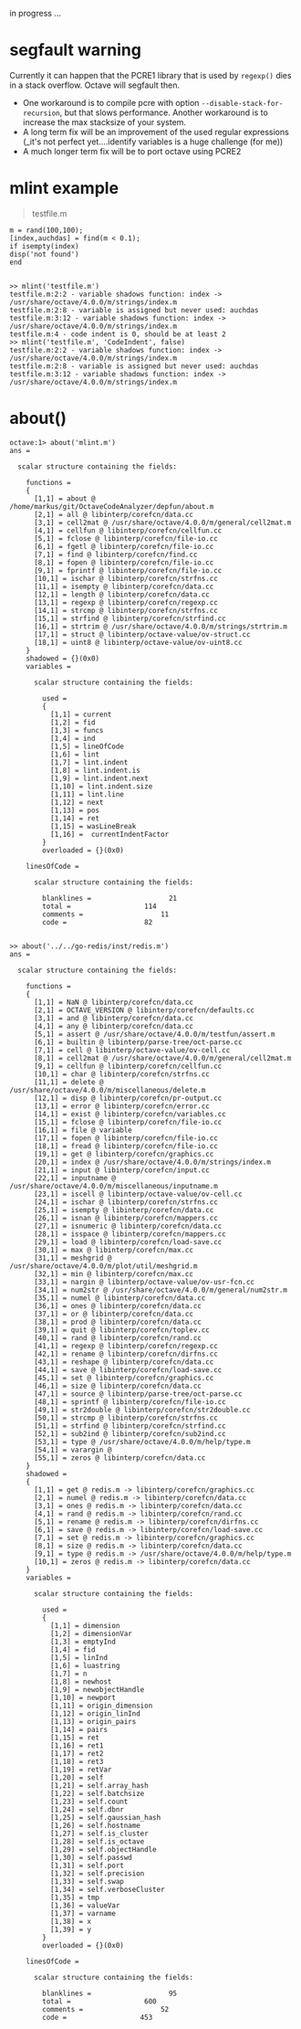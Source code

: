 in progress ... 

# segfault warning

Currently it can happen that the PCRE1 library that is used by `regexp()` dies in a stack overflow. Octave will segfault then. 
* One workaround is to compile pcre with option `--disable-stack-for-recursion`, but that slows performance. Another workaround is to increase the max stacksize of your system.
* A long term fix will be an improvement of the used regular expressions (_it's not perfect yet....identify variables is a huge challenge (for me))
* A much longer term fix will be to port octave using PCRE2

# mlint example

> testfile.m

    m = rand(100,100);
    [index,auchdas] = find(m < 0.1);
    if isempty(index)
    disp('not found')
    end


    >> mlint('testfile.m')
    testfile.m:2:2 - variable shadows function: index -> /usr/share/octave/4.0.0/m/strings/index.m
    testfile.m:2:8 - variable is assigned but never used: auchdas
    testfile.m:3:12 - variable shadows function: index -> /usr/share/octave/4.0.0/m/strings/index.m
    testfile.m:4 - code indent is 0, should be at least 2
    >> mlint('testfile.m', 'CodeIndent', false)
    testfile.m:2:2 - variable shadows function: index -> /usr/share/octave/4.0.0/m/strings/index.m
    testfile.m:2:8 - variable is assigned but never used: auchdas
    testfile.m:3:12 - variable shadows function: index -> /usr/share/octave/4.0.0/m/strings/index.m


# about()

    octave:1> about('mlint.m')
    ans =

      scalar structure containing the fields:

        functions = 
        {
          [1,1] = about @ /home/markus/git/OctaveCodeAnalyzer/depfun/about.m
          [2,1] = all @ libinterp/corefcn/data.cc
          [3,1] = cell2mat @ /usr/share/octave/4.0.0/m/general/cell2mat.m
          [4,1] = cellfun @ libinterp/corefcn/cellfun.cc
          [5,1] = fclose @ libinterp/corefcn/file-io.cc
          [6,1] = fgetl @ libinterp/corefcn/file-io.cc
          [7,1] = find @ libinterp/corefcn/find.cc
          [8,1] = fopen @ libinterp/corefcn/file-io.cc
          [9,1] = fprintf @ libinterp/corefcn/file-io.cc
          [10,1] = ischar @ libinterp/corefcn/strfns.cc
          [11,1] = isempty @ libinterp/corefcn/data.cc
          [12,1] = length @ libinterp/corefcn/data.cc
          [13,1] = regexp @ libinterp/corefcn/regexp.cc
          [14,1] = strcmp @ libinterp/corefcn/strfns.cc
          [15,1] = strfind @ libinterp/corefcn/strfind.cc
          [16,1] = strtrim @ /usr/share/octave/4.0.0/m/strings/strtrim.m
          [17,1] = struct @ libinterp/octave-value/ov-struct.cc
          [18,1] = uint8 @ libinterp/octave-value/ov-uint8.cc
        }
        shadowed = {}(0x0)
        variables =

          scalar structure containing the fields:

            used = 
            {
              [1,1] = current
              [1,2] = fid
              [1,3] = funcs
              [1,4] = ind
              [1,5] = lineOfCode
              [1,6] = lint
              [1,7] = lint.indent
              [1,8] = lint.indent.is
              [1,9] = lint.indent.next
              [1,10] = lint.indent.size
              [1,11] = lint.line
              [1,12] = next
              [1,13] = pos
              [1,14] = ret
              [1,15] = wasLineBreak
              [1,16] =  currentIndentFactor
            }
            overloaded = {}(0x0)

        linesOfCode =

          scalar structure containing the fields:

            blanklines =                   21
            total =                  114
            comments =                   11
            code =                   82


    >> about('../../go-redis/inst/redis.m')
    ans =
    
      scalar structure containing the fields:
    
        functions =
        {
          [1,1] = NaN @ libinterp/corefcn/data.cc
          [2,1] = OCTAVE_VERSION @ libinterp/corefcn/defaults.cc
          [3,1] = and @ libinterp/corefcn/data.cc
          [4,1] = any @ libinterp/corefcn/data.cc
          [5,1] = assert @ /usr/share/octave/4.0.0/m/testfun/assert.m
          [6,1] = builtin @ libinterp/parse-tree/oct-parse.cc
          [7,1] = cell @ libinterp/octave-value/ov-cell.cc
          [8,1] = cell2mat @ /usr/share/octave/4.0.0/m/general/cell2mat.m
          [9,1] = cellfun @ libinterp/corefcn/cellfun.cc
          [10,1] = char @ libinterp/corefcn/strfns.cc
          [11,1] = delete @ /usr/share/octave/4.0.0/m/miscellaneous/delete.m
          [12,1] = disp @ libinterp/corefcn/pr-output.cc
          [13,1] = error @ libinterp/corefcn/error.cc
          [14,1] = exist @ libinterp/corefcn/variables.cc
          [15,1] = fclose @ libinterp/corefcn/file-io.cc
          [16,1] = file @ variable
          [17,1] = fopen @ libinterp/corefcn/file-io.cc
          [18,1] = fread @ libinterp/corefcn/file-io.cc
          [19,1] = get @ libinterp/corefcn/graphics.cc
          [20,1] = index @ /usr/share/octave/4.0.0/m/strings/index.m
          [21,1] = input @ libinterp/corefcn/input.cc
          [22,1] = inputname @ /usr/share/octave/4.0.0/m/miscellaneous/inputname.m
          [23,1] = iscell @ libinterp/octave-value/ov-cell.cc
          [24,1] = ischar @ libinterp/corefcn/strfns.cc
          [25,1] = isempty @ libinterp/corefcn/data.cc
          [26,1] = isnan @ libinterp/corefcn/mappers.cc
          [27,1] = isnumeric @ libinterp/corefcn/data.cc
          [28,1] = isspace @ libinterp/corefcn/mappers.cc
          [29,1] = load @ libinterp/corefcn/load-save.cc
          [30,1] = max @ libinterp/corefcn/max.cc
          [31,1] = meshgrid @ /usr/share/octave/4.0.0/m/plot/util/meshgrid.m
          [32,1] = min @ libinterp/corefcn/max.cc
          [33,1] = nargin @ libinterp/octave-value/ov-usr-fcn.cc
          [34,1] = num2str @ /usr/share/octave/4.0.0/m/general/num2str.m
          [35,1] = numel @ libinterp/corefcn/data.cc
          [36,1] = ones @ libinterp/corefcn/data.cc
          [37,1] = or @ libinterp/corefcn/data.cc
          [38,1] = prod @ libinterp/corefcn/data.cc
          [39,1] = quit @ libinterp/corefcn/toplev.cc
          [40,1] = rand @ libinterp/corefcn/rand.cc
          [41,1] = regexp @ libinterp/corefcn/regexp.cc
          [42,1] = rename @ libinterp/corefcn/dirfns.cc
          [43,1] = reshape @ libinterp/corefcn/data.cc
          [44,1] = save @ libinterp/corefcn/load-save.cc
          [45,1] = set @ libinterp/corefcn/graphics.cc
          [46,1] = size @ libinterp/corefcn/data.cc
          [47,1] = source @ libinterp/parse-tree/oct-parse.cc
          [48,1] = sprintf @ libinterp/corefcn/file-io.cc
          [49,1] = str2double @ libinterp/corefcn/str2double.cc
          [50,1] = strcmp @ libinterp/corefcn/strfns.cc
          [51,1] = strfind @ libinterp/corefcn/strfind.cc
          [52,1] = sub2ind @ libinterp/corefcn/sub2ind.cc
          [53,1] = type @ /usr/share/octave/4.0.0/m/help/type.m
          [54,1] = varargin @
          [55,1] = zeros @ libinterp/corefcn/data.cc
        }
        shadowed =
        {
          [1,1] = get @ redis.m -> libinterp/corefcn/graphics.cc
          [2,1] = numel @ redis.m -> libinterp/corefcn/data.cc
          [3,1] = ones @ redis.m -> libinterp/corefcn/data.cc
          [4,1] = rand @ redis.m -> libinterp/corefcn/rand.cc
          [5,1] = rename @ redis.m -> libinterp/corefcn/dirfns.cc
          [6,1] = save @ redis.m -> libinterp/corefcn/load-save.cc
          [7,1] = set @ redis.m -> libinterp/corefcn/graphics.cc
          [8,1] = size @ redis.m -> libinterp/corefcn/data.cc
          [9,1] = type @ redis.m -> /usr/share/octave/4.0.0/m/help/type.m
          [10,1] = zeros @ redis.m -> libinterp/corefcn/data.cc
        }
        variables =

          scalar structure containing the fields:

            used =
            {
              [1,1] = dimension
              [1,2] = dimensionVar
              [1,3] = emptyInd
              [1,4] = fid
              [1,5] = linInd
              [1,6] = luastring
              [1,7] = n
              [1,8] = newhost
              [1,9] = newobjectHandle
              [1,10] = newport
              [1,11] = origin_dimension
              [1,12] = origin_linInd
              [1,13] = origin_pairs
              [1,14] = pairs
              [1,15] = ret
              [1,16] = ret1
              [1,17] = ret2
              [1,18] = ret3
              [1,19] = retVar
              [1,20] = self
              [1,21] = self.array_hash
              [1,22] = self.batchsize
              [1,23] = self.count
              [1,24] = self.dbnr
              [1,25] = self.gaussian_hash
              [1,26] = self.hostname
              [1,27] = self.is_cluster
              [1,28] = self.is_octave
              [1,29] = self.objectHandle
              [1,30] = self.passwd
              [1,31] = self.port
              [1,32] = self.precision
              [1,33] = self.swap
              [1,34] = self.verboseCluster
              [1,35] = tmp
              [1,36] = valueVar
              [1,37] = varname
              [1,38] = x
              [1,39] = y
            }
            overloaded = {}(0x0)

        linesOfCode =

          scalar structure containing the fields:

            blanklines =                   95
            total =                  600
            comments =                   52
            code =                  453
